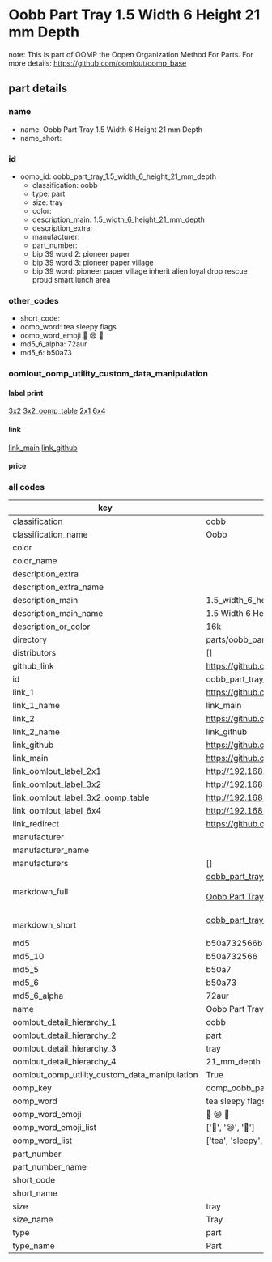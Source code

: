 # Oobb Part Tray 1.5 Width 6 Height 21 mm Depth  

note: This is part of OOMP the Oopen Organization Method For Parts. For more details: https://github.com/oomlout/oomp_base

##  part details
  







### name
* name: Oobb Part Tray 1.5 Width 6 Height 21 mm Depth
* name_short: 
### id
* oomp_id: oobb_part_tray_1.5_width_6_height_21_mm_depth
  * classification: oobb
  * type: part
  * size: tray
  * color: 
  * description_main: 1.5_width_6_height_21_mm_depth
  * description_extra: 
  * manufacturer: 
  * part_number: 
  * bip 39 word 2: pioneer paper
  * bip 39 word 3: pioneer paper village
  * bip 39 word: pioneer paper village inherit alien loyal drop rescue proud smart lunch area

### other_codes
* short_code: 
* oomp_word: tea sleepy flags
* oomp_word_emoji :tea: :sleepy: :flags:
* md5_6_alpha: 72aur
* md5_6: b50a73






### oomlout_oomp_utility_custom_data_manipulation
#### label print
[3x2](http://192.168.1.245:1112/?label=oomp%2072aur)
[3x2_oomp_table](http://192.168.1.108:1112/?label=oomp%2072aur)
[2x1](http://192.168.1.242:1112/?label=oomp%2072aur)
[6x4](http://192.168.1.55:1112/?label=oomp%2072aur)    

#### link

[link_main](https://github.com/oomlout/oomlout_oomp_version_1_messy/tree/main/parts/oobb_part_tray_1.5_width_6_height_21_mm_depth) [link_github](https://github.com/oomlout/oomlout_oomp_version_1_messy/tree/main/parts/oobb_part_tray_1.5_width_6_height_21_mm_depth)                             

#### price







### all codes 
| key | value |  
| --- | --- |  
| classification | oobb |  
| classification_name | Oobb |  
| color |  |  
| color_name |  |  
| description_extra |  |  
| description_extra_name |  |  
| description_main | 1.5_width_6_height_21_mm_depth |  
| description_main_name | 1.5 Width 6 Height 21 mm Depth |  
| description_or_color | 16k |  
| directory | parts/oobb_part_tray_1.5_width_6_height_21_mm_depth |  
| distributors | [] |  
| github_link | https://github.com/oomlout/oomlout_oomp_part_src/tree/main/parts/oobb_part_tray_1.5_width_6_height_21_mm_depth |  
| id | oobb_part_tray_1.5_width_6_height_21_mm_depth |  
| link_1 | https://github.com/oomlout/oomlout_oomp_version_1_messy/tree/main/parts/oobb_part_tray_1.5_width_6_height_21_mm_depth |  
| link_1_name | link_main |  
| link_2 | https://github.com/oomlout/oomlout_oomp_version_1_messy/tree/main/parts/oobb_part_tray_1.5_width_6_height_21_mm_depth |  
| link_2_name | link_github |  
| link_github | https://github.com/oomlout/oomlout_oomp_version_1_messy/tree/main/parts/oobb_part_tray_1.5_width_6_height_21_mm_depth |  
| link_main | https://github.com/oomlout/oomlout_oomp_version_1_messy/tree/main/parts/oobb_part_tray_1.5_width_6_height_21_mm_depth |  
| link_oomlout_label_2x1 | http://192.168.1.242:1112/?label=oomp%2072aur |  
| link_oomlout_label_3x2 | http://192.168.1.245:1112/?label=oomp%2072aur |  
| link_oomlout_label_3x2_oomp_table | http://192.168.1.108:1112/?label=oomp%2072aur |  
| link_oomlout_label_6x4 | http://192.168.1.55:1112/?label=oomp%2072aur |  
| link_redirect | https://github.com/oomlout/oomlout_oomp_version_1_messy/tree/main/parts/oobb_part_tray_1.5_width_6_height_21_mm_depth |  
| manufacturer |  |  
| manufacturer_name |  |  
| manufacturers | [] |  
| markdown_full | [oobb_part_tray_1.5_width_6_height_21_mm_depth](none)<br>[](none)<br>[Oobb Part Tray 1.5 Width 6 Height 21 Mm Depth](none)<br><br> |  
| markdown_short | [oobb_part_tray_1.5_width_6_height_21_mm_depth](none)<br><br> |  
| md5 | b50a732566b7286e1203273de827fd29 |  
| md5_10 | b50a732566 |  
| md5_5 | b50a7 |  
| md5_6 | b50a73 |  
| md5_6_alpha | 72aur |  
| name | Oobb Part Tray 1.5 Width 6 Height 21 mm Depth |  
| oomlout_detail_hierarchy_1 | oobb |  
| oomlout_detail_hierarchy_2 | part |  
| oomlout_detail_hierarchy_3 | tray |  
| oomlout_detail_hierarchy_4 | 21_mm_depth |  
| oomlout_oomp_utility_custom_data_manipulation | True |  
| oomp_key | oomp_oobb_part_tray_1.5_width_6_height_21_mm_depth |  
| oomp_word | tea sleepy flags |  
| oomp_word_emoji | :tea: :sleepy: :flags: |  
| oomp_word_emoji_list | [':tea:', ':sleepy:', ':flags:'] |  
| oomp_word_list | ['tea', 'sleepy', 'flags'] |  
| part_number |  |  
| part_number_name |  |  
| short_code |  |  
| short_name |  |  
| size | tray |  
| size_name | Tray |  
| type | part |  
| type_name | Part |  
